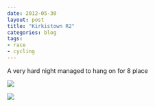 ```yaml
---
date: 2012-05-30
layout: post
title: "Kirkistown R2"
categories: blog 
tags:
- race
- cycling
---
```


A very hard night managed to hang on for 8 place

![](/images/2012/race-pics/Kirkistown-r2/kirkistown-r2-2.JPG)

![](/images/2012/race-pics/Kirkistown-r2/kirkistown-r2-3.JPG) 
